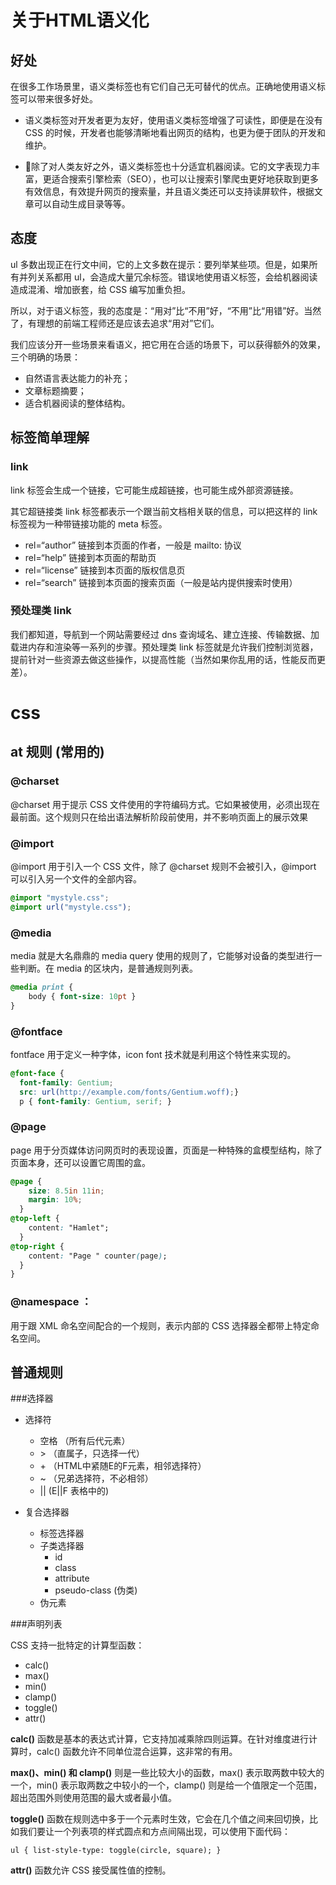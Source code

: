 
# 关于HTML语义化

## 好处
在很多工作场景里，语义类标签也有它们自己无可替代的优点。正确地使用语义标签可以带来很多好处。

* 语义类标签对开发者更为友好，使用语义类标签增强了可读性，即便是在没有 CSS 的时候，开发者也能够清晰地看出网页的结构，也更为便于团队的开发和维护。

* 除了对人类友好之外，语义类标签也十分适宜机器阅读。它的文字表现力丰富，更适合搜索引擎检索（SEO），也可以让搜索引擎爬虫更好地获取到更多有效信息，有效提升网页的搜索量，并且语义类还可以支持读屏软件，根据文章可以自动生成目录等等。

## 态度

ul 多数出现正在行文中间，它的上文多数在提示：要列举某些项。但是，如果所有并列关系都用 ul，会造成大量冗余标签。错误地使用语义标签，会给机器阅读造成混淆、增加嵌套，给 CSS 编写加重负担。

所以，对于语义标签，我的态度是：“用对”比“不用”好，“不用”比“用错”好。当然了，有理想的前端工程师还是应该去追求“用对”它们。

我们应该分开一些场景来看语义，把它用在合适的场景下，可以获得额外的效果，三个明确的场景：

* 自然语言表达能力的补充；
* 文章标题摘要；
* 适合机器阅读的整体结构。


## 标签简单理解
### link
link 标签会生成一个链接，它可能生成超链接，也可能生成外部资源链接。

其它超链接类 link 标签都表示一个跟当前文档相关联的信息，可以把这样的 link 标签视为一种带链接功能的 meta 标签。

   * rel=“author” 链接到本页面的作者，一般是 mailto: 协议
   * rel=“help” 链接到本页面的帮助页
   * rel=“license” 链接到本页面的版权信息页
   * rel=“search” 链接到本页面的搜索页面（一般是站内提供搜索时使用）

### 预处理类 link

我们都知道，导航到一个网站需要经过 dns 查询域名、建立连接、传输数据、加载进内存和渲染等一系列的步骤。预处理类 link 标签就是允许我们控制浏览器，提前针对一些资源去做这些操作，以提高性能（当然如果你乱用的话，性能反而更差）。


# css 
[参考手册]: http://css.doyoe.com/

## at 规则 (常用的)

### @charset 
@charset 用于提示 CSS 文件使用的字符编码方式。它如果被使用，必须出现在最前面。这个规则只在给出语法解析阶段前使用，并不影响页面上的展示效果

### @import 
@import 用于引入一个 CSS 文件，除了 @charset 规则不会被引入，@import 可以引入另一个文件的全部内容。

```css
@import "mystyle.css";
@import url("mystyle.css");
```

### @media 
media 就是大名鼎鼎的 media query 使用的规则了，它能够对设备的类型进行一些判断。在 media 的区块内，是普通规则列表。

```css
@media print {
    body { font-size: 10pt }
} 
```
### @fontface 
fontface 用于定义一种字体，icon font 技术就是利用这个特性来实现的。

```css
@font-face {  
  font-family: Gentium;   
  src: url(http://example.com/fonts/Gentium.woff);}  
  p { font-family: Gentium, serif; }
```
  
### @page  

page 用于分页媒体访问网页时的表现设置，页面是一种特殊的盒模型结构，除了页面本身，还可以设置它周围的盒。

```css
@page {
    size: 8.5in 11in;
    margin: 10%;
  }
@top-left {
    content: "Hamlet";
  }
@top-right {
    content: "Page " counter(page);
  }
}
```
### @namespace ：

用于跟 XML 命名空间配合的一个规则，表示内部的 CSS 选择器全都带上特定命名空间。

## 普通规则 

###选择器
* 选择符
	* 空格 （所有后代元素）
	* \>   （直属子，只选择一代）
	*  \+   （HTML中紧随E的F元素，相邻选择符）
	* ~   （兄弟选择符，不必相邻）
	* ||   (E||F 表格中的)
	
* 复合选择器
	* 标签选择器
	* 子类选择器
		* id
		* class
		* attribute
		* pseudo-class (伪类)
	* 伪元素


###声明列表

CSS 支持一批特定的计算型函数：

* calc() 
* max() 
* min()
* clamp()
* toggle()
* attr()

**calc()** 函数是基本的表达式计算，它支持加减乘除四则运算。在针对维度进行计算时，calc() 函数允许不同单位混合运算，这非常的有用。

**max()、min() 和 clamp()** 则是一些比较大小的函数，max() 表示取两数中较大的一个，min() 表示取两数之中较小的一个，clamp() 则是给一个值限定一个范围，超出范围外则使用范围的最大或者最小值。

**toggle()** 函数在规则选中多于一个元素时生效，它会在几个值之间来回切换，比如我们要让一个列表项的样式圆点和方点间隔出现，可以使用下面代码：

`ul { list-style-type: toggle(circle, square); }`

**attr()** 函数允许 CSS 接受属性值的控制。

